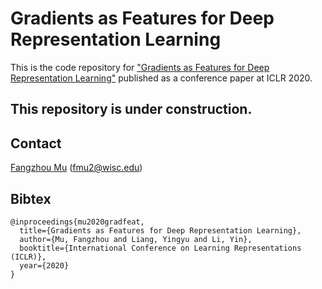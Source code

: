 # Gradients as Features for Deep Representation Learning

This is the code repository for ["Gradients as Features for Deep Representation Learning"](https://openreview.net/pdf?id=BkeoaeHKDS) published as a conference paper at ICLR 2020.

## This repository is under construction.

## Contact
[Fangzhou Mu](http://pages.cs.wisc.edu/~fmu/) (fmu2@wisc.edu)

## Bibtex
```
@inproceedings{mu2020gradfeat,
  title={Gradients as Features for Deep Representation Learning},
  author={Mu, Fangzhou and Liang, Yingyu and Li, Yin},
  booktitle={International Conference on Learning Representations (ICLR)},
  year={2020}
}
```
